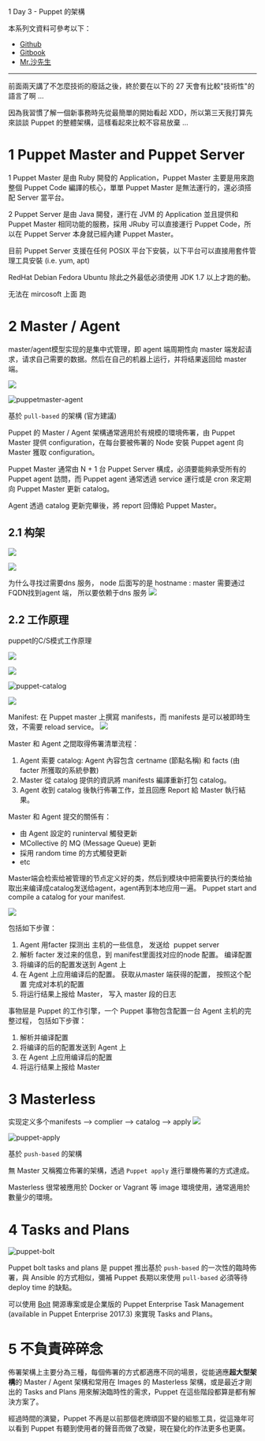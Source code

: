 
 1 Day 3 - Puppet 的架構

本系列文資料可參考以下：

- [Github](https://github.com/shazi7804/ops-puppet-30-days)
- [Gitbook](https://gitbook.com/book/shazi7804/puppet-manage-guide/details)
- [Mr.沙先生](https://shazi.info)

---

前面兩天講了不怎麼技術的廢話之後，終於要在以下的 27 天會有比較"技術性"的語言了啊 ...

因為我習慣了解一個新事務時先從最簡單的開始看起 XDD，所以第三天我打算先來談談 Puppet 的整體架構，這樣看起來比較不容易放棄 ...


# 1 Puppet Master and Puppet Server

1 
Puppet Master 是由 Ruby 開發的 Application，Puppet Master 主要是用來跑整個 Puppet Code 編譯的核心，單單 Puppet Master 是無法運行的，還必須搭配 Server 當平台。

2 
Puppet Server 是由 Java 開發，運行在 JVM 的 Application 並且提供和 Puppet Master 相同功能的服務，採用 JRuby 可以直接運行 Puppet Code，所以在 Puppet Server 本身就已經內建 Puppet Master。

目前 Puppet Server 支援在任何 POSIX 平台下安裝，以下平台可以直接用套件管理工具安裝 (i.e. yum, apt)

RedHat
Debian
Fedora
Ubuntu
除此之外最低必須使用 JDK 1.7 以上才跑的動。

无法在 mircosoft 上面 跑 


# 2 Master / Agent

master/agent模型实现的是集中式管理，即 agent 端周期性向 master 端发起请求，请求自己需要的数据。然后在自己的机器上运行，并将结果返回给 master 端。

![](image/Pasted%20image%2020231214165137.png)

![puppetmaster-agent](../images/puppetmaster-agent.png)

基於 `pull-based` 的架構 (官方建議)

Puppet 的 Master / Agent 架構通常適用於有規模的環境佈署，由 Puppet Master 提供 configuration，在每台要被佈署的 Node 安裝 Puppet agent 向 Master 獲取 configuration。

Puppet Master 通常由 N + 1 台 Puppet Server 構成，必須要能夠承受所有的 Puppet agent 訪問，而 Puppet agent 通常透過 service 運行或是 cron 來定期向 Puppet Master 更新 catalog。

Agent 透過 catalog 更新完畢後，將 report 回傳給 Puppet Master。

## 2.1 构架

![](image/Pasted%20image%2020231215205312.png)

![](image/Pasted%20image%2020231215205317.png)

为什么寻找过需要dns 服务， node 后面写的是 hostname : master 需要通过 FQDN找到agent 端， 所以要依赖于dns 服务
![](image/Pasted%20image%2020231215205325.png)


## 2.2 工作原理

puppet的C/S模式工作原理

![](image/Pasted%20image%2020231215205402.png)

![](image/Pasted%20image%2020231215205407.png)



![puppet-catalog](06_01_Syntax_And_Setting_Puppet_Language/images/puppet-catalog.png)


![](06_01_Syntax_And_Setting_Puppet_Language/images/Pasted%20image%2020231211231801.png)


Manifest: 
在 Puppet master 上撰寫 manifests，而 manifests 是可以被即時生效，不需要 reload service。
![](image/Pasted%20image%2020231215210321.png)


Master 和 Agent 之間取得佈署清單流程：
1. Agent 索要 catalog:  Agent 內容包含 certname (節點名稱) 和 facts (由 facter  所獲取的系統參數)
1. Master 從 catalog 提供的資訊將 manifests 編譯重新打包 catalog。
1. Agent 收到 catalog 後執行佈署工作，並且回應 Report 給 Master 執行結果。

Master 和 Agent 提交的關係有：
- 由 Agent 設定的 runinterval 觸發更新
- MCollective 的 MQ (Message Queue) 更新
- 採用 random time 的方式觸發更新
- etc


Master端会检索给被管理的节点定义好的类，然后到模块中把需要执行的类给抽取出来编译成catalog发送给agent，agent再到本地应用一遍。
Puppet start and compile a catalog for your manifest.

![](image/Pasted%20image%2020231215210217.png)

包括如下步骤：
1. Agent 用facter 探测出 主机的一些信息， 发送给  puppet server
2. 解析 facter 发过来的信息，到 manifest里面找对应的node 配置。 编译配置
3. 将编译的后的配置发送到 Agent 上
4. 在 Agent 上应用编译后的配置。 获取从master 端获得的配置， 按照这个配置 完成对本机的配置
5. 将运行结果上报给 Master， 写入 master 段的日志

事物层是 Puppet 的工作引擎，一个 Puppet 事物包含配置一台 Agent 主机的完整过程，
包括如下步骤：
1. 解析并编译配置
2. 将编译的后的配置发送到 Agent 上
3. 在 Agent 上应用编译后的配置
4. 将运行结果上报给 Master
# 3 Masterless

实现定义多个manifests --> complier --> catalog --> apply
![](image/Pasted%20image%2020231215205239.png)

![puppet-apply](../images/puppet-apply.png)

基於 `push-based` 的架構

無 Master 又稱獨立佈署的架構，透過 `Puppet apply` 進行單機佈署的方式達成。

Masterless 很常被應用於 Docker or Vagrant 等 image 環境使用，通常適用於數量少的環境。

# 4 Tasks and Plans

![puppet-bolt](../images/puppet-bolt.png)

Puppet bolt tasks and plans 是 puppet 推出基於 `push-based` 的一次性的臨時佈署，與 Ansible 的方式相似，彌補 Puppet 長期以來使用 `pull-based` 必須等待 deploy time 的缺點。

可以使用 [Bolt](https://github.com/puppetlabs/bolt) 開源專案或是企業版的 Puppet Enterprise Task Management (available in Puppet Enterprise 2017.3) 來實現 Tasks and Plans。

# 5 不負責碎碎念

佈署架構上主要分為三種，每個佈署的方式都適應不同的場景，從能適應**超大型架構**的 Master / Agent 架構和常用在 Images 的 Masterless 架構，或是最近才剛出的 Tasks and Plans 用來解決臨時性的需求，Puppet 在這些階段都算是都有解決方案了。

經過時間的演變，Puppet 不再是以前那個老牌頑固不變的組態工具，從這幾年可以看到 Puppet 有聽到使用者的聲音而做了改變，現在變化的作法更多也更廣。

[puppet-tasks-and-plans]: https://puppet.com/blog/easily-automate-ad-hoc-work-new-puppet-tasks

